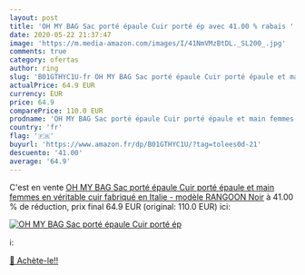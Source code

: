 ```yaml
---
layout: post
title: 'OH MY BAG Sac porté épaule Cuir porté ép avec 41.00 % rabais '
date: 2020-05-22 21:37:47
image: 'https://m.media-amazon.com/images/I/41NmVMzBtDL._SL200_.jpg'
comments: true
category: ofertas
author: ring
slug: 'B01GTHYC1U-fr OH MY BAG Sac porté épaule Cuir porté épaule et main femmes en véritable cuir fabriqué en Italie - modèle RANGOON Noir'
actualPrice: 64.9 EUR
currency: EUR
price: 64.9
comparePrice: 110.0 EUR
prodname: 'OH MY BAG Sac porté épaule Cuir porté épaule et main femmes en véritable cuir fabriqué en Italie - modèle RANGOON Noir'
country: 'fr'
flag: '🇫🇷'
buyurl: 'https://www.amazon.fr/dp/B01GTHYC1U/?tag=tolees0d-21'
descuento: '41.00'
average: '64.9'
---
```


C'est en vente [OH MY BAG Sac porté épaule Cuir porté épaule et main femmes en véritable cuir fabriqué en Italie - modèle RANGOON Noir](https://www.amazon.fr/dp/B01GTHYC1U/?tag=tolees0d-21)  à  41.00 % de réduction, prix final  64.9 EUR (original: 110.0 EUR) ici:

[![OH MY BAG Sac porté épaule Cuir porté ép](https://m.media-amazon.com/images/I/41NmVMzBtDL._SL200_.jpg)](https://www.amazon.fr/dp/B01GTHYC1U/?tag=tolees0d-21)

ℹ️:


[🛒 Achète-le!!](https://www.amazon.fr/dp/B01GTHYC1U/?tag=tolees0d-21)
